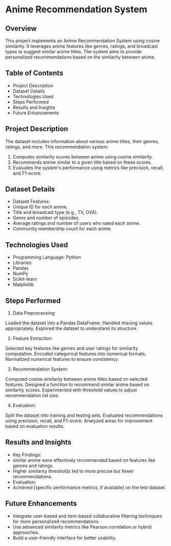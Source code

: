 # Anime Recommendation System

## Overview
This project implements an Anime Recommendation System using cosine similarity. It leverages anime features like genres, ratings, and broadcast types to suggest similar anime titles. The system aims to provide personalized recommendations based on the similarity between anime.

## Table of Contents

* Project Description
* Dataset Details
* Technologies Used
* Steps Performed
* Results and Insights
* Future Enhancements

## Project Description
The dataset includes information about various anime titles, their genres, ratings, and more. This recommendation system:

1. Computes similarity scores between anime using cosine similarity.
2. Recommends anime similar to a given title based on these scores.
3. Evaluates the system's performance using metrics like precision, recall, and F1-score.

## Dataset Details
* Dataset Features:
* Unique ID for each anime.
* Title and broadcast type (e.g., TV, OVA).
* Genre and number of episodes.
* Average ratings and number of users who rated each anime.
* Community membership count for each anime.

## Technologies Used
* Programming Language: Python
* Libraries:
* Pandas
* NumPy
* Scikit-learn
* Matplotlib

## Steps Performed
1. Data Preprocessing:

Loaded the dataset into a Pandas DataFrame.
Handled missing values appropriately.
Explored the dataset to understand its structure.

2. Feature Extraction:

Selected key features like genres and user ratings for similarity computation.
Encoded categorical features into numerical formats.
Normalized numerical features to ensure consistency.

3. Recommendation System:

Computed cosine similarity between anime titles based on selected features.
Designed a function to recommend similar anime based on similarity scores.
Experimented with threshold values to adjust recommendation list size.

4. Evaluation:

Split the dataset into training and testing sets.
Evaluated recommendations using precision, recall, and F1-score.
Analyzed areas for improvement based on evaluation results.

## Results and Insights
* Key Findings:
* similar anime were effectively recommended based on features like genres and ratings.
* Higher similarity thresholds led to more precise but fewer recommendations.
* Evaluation:
* Achieved [specific performance metrics, if available] on the test dataset.

## Future Enhancements
* Integrate user-based and item-based collaborative filtering techniques for more personalized recommendations.
* Use advanced similarity metrics like Pearson correlation or hybrid approaches.
* Build a user-friendly interface for better usability.
